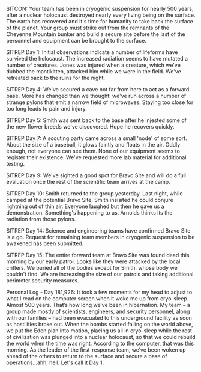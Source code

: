 SITCON:
Your team has been in cryogenic suspension for nearly 500 years, after a nuclear holocaust destroyed nearly every living being on the surface. The earth has recovered and it's time for humanity to take back the surface of the planet. Your group must strike out from the remnants of the Cheyenne Mountain bunker and build a secure site before the last of the personnel and equipment can be brought to the surface.

SITREP Day 1:
Initial observations indicate a number of lifeforms have survived the holocaust. The increased radiation seems to have mutated a number of creatures. Jones was injured when a creature, which we've dubbed the mantikitten, attacked him while we were in the field. We've retreated back to the ruins for the night. 

SITREP Day 4:
We've secured a cave not far from here to act as a forward base. More has changed than we thought: we've run across a number of strange pylons that emit a narrow field of microwaves. Staying too close for too long leads to pain and injury.

SITREP Day 5:
Smith was sent back to the base after he injested some of the new flower breeds we've discovered. Hope he recovers quickly.

SITREP Day 7:
A scouting party came across a small 'node' of some sort. About the size of a baseball, it glows faintly and floats in the air. Oddly enough, not everyone can see them. None of our equipment seems to register their existence. We've requested more lab material for additional testing.

SITREP Day 9:
We've sighted a good spot for Bravo Site and will do a full evaluation once the rest of the scientific team arrives at the camp.

SITREP Day 10:
Smith returned to the group yesterday. Last night, while camped at the potential Bravo Site, Smith insisited he could conjure lightning out of thin air. Everyone laughed but then he gave us a demonstration. Something's happening to us. Arnolds thinks its the radiation from those pylons.

SITREP Day 14:
Science and engineering teams have confirmed Bravo Site is a go. Request for remaining team members in cryogenic suspension to be awakened has been submitted.

SITREP Day 15:
The entire forward team at Bravo Site was found dead this morning by our early patrol. Looks like they were attacked by the local critters. We buried all of the bodies except for Smith, whose body we couldn't find. We are increasing the size of our patrols and taking additional perimeter security measures.

Personal Log - Day 181,926:        It took a few moments for my head to adjust to what I read on the computer screen when it woke me up from cryo-sleep. Almost 500 years. That’s how long we’ve been in hibernation. My team – a group made mostly of scientists, engineers, and security personnel, along with our families – had been evacuated to this underground facility as soon as hostilities broke out. When the bombs started falling on the world above, we put the Eden plan into motion, placing us all in cryo-sleep while the rest of civilization was plunged into a nuclear holocaust, so that we could rebuild the world when the time was right. According to the computer, that was this morning. As the leader of the first-response team, we’ve been woken up ahead of the others to return to the surface and secure a base of operations...ahh, hell. Let's call it Day 1.
